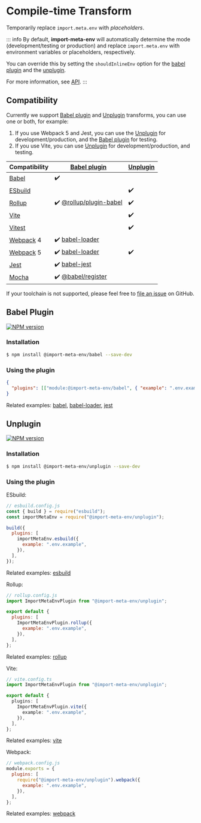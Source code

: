 # Compile-time Transform

Temporarily replace `import.meta.env` with _placeholders_.

::: info
By default, **import-meta-env** will automatically determine the mode (development/testing or production) and replace `import.meta.env` with environment variables or placeholders, respectively.

You can override this by setting the `shouldInlineEnv` option for the [babel plugin](#babel-plugin) and the [unplugin](#unplugin).

For more information, see [API](/api).
:::

## Compatibility

Currently we support [Babel plugin](#babel-plugin) and [Unplugin](#unplugin) transforms, you can use one or both, for example:

1. If you use Webpack 5 and Jest, you can use the [Unplugin](#unplugin) for development/production, and the [Babel plugin](#babel-plugin) for testing.
2. If you use Vite, you can use [Unplugin](#unplugin) for development/production, and testing.

| Compatibility                         | [Babel plugin](#babel-plugin)                                                                 | [Unplugin](#unplugin) |
| ------------------------------------- | --------------------------------------------------------------------------------------------- | --------------------- |
| [Babel](https://babeljs.io/)          | :heavy_check_mark:                                                                            |                       |
| [ESbuild](https://esbuild.github.io/) |                                                                                               | :heavy_check_mark:    |
| [Rollup](https://rollupjs.org/)       | :heavy_check_mark: [@rollup/plugin-babel](https://www.npmjs.com/package/@rollup/plugin-babel) | :heavy_check_mark:    |
| [Vite](https://vitejs.dev/)           |                                                                                               | :heavy_check_mark:    |
| [Vitest](https://vitejs.dev/)         |                                                                                               | :heavy_check_mark:    |
| [Webpack](https://webpack.js.org/) 4  | :heavy_check_mark: [babel-loader](https://www.npmjs.com/package/babel-loader)                 |                       |
| [Webpack](https://webpack.js.org/) 5  | :heavy_check_mark: [babel-loader](https://www.npmjs.com/package/babel-loader)                 | :heavy_check_mark:    |
| [Jest](https://jestjs.io/)            | :heavy_check_mark: [babel-jest](https://www.npmjs.com/package/babel-jest)                     |                       |
| [Mocha](https://mochajs.org/)         | :heavy_check_mark: [@babel/register](https://npm.im/@babel/register)                          |                       |

If your toolchain is not supported, please feel free to [file an issue](https://github.com/iendeavor/import-meta-env/issues/new) on GitHub.

## Babel Plugin

[![NPM version](https://img.shields.io/npm/v/@import-meta-env/babel.svg)](https://www.npmjs.com/package/@import-meta-env/babel)

### Installation

```bash
$ npm install @import-meta-env/babel --save-dev
```

### Using the plugin

```json
{
  "plugins": [["module:@import-meta-env/babel", { "example": ".env.example" }]]
}
```

Related examples: [babel](https://github.com/iendeavor/import-meta-env/blob/main/packages/examples/babel-starter-example), [babel-loader](https://github.com/iendeavor/import-meta-env/blob/main/packages/examples/webpack-babel-loader-example), [jest](https://github.com/iendeavor/import-meta-env/blob/main/packages/examples/jest-example)

## Unplugin

[![NPM version](https://img.shields.io/npm/v/@import-meta-env/unplugin.svg)](https://www.npmjs.com/package/@import-meta-env/unplugin)

### Installation

```bash
$ npm install @import-meta-env/unplugin --save-dev
```

### Using the plugin

ESbuild:

```js
// esbuild.config.js
const { build } = require("esbuild");
const importMetaEnv = require("@import-meta-env/unplugin");

build({
  plugins: [
    importMetaEnv.esbuild({
      example: ".env.example",
    }),
  ],
});
```

Related examples: [esbuild](https://github.com/iendeavor/import-meta-env/blob/main/packages/examples/esbuild-starter-example)

Rollup:

```js
// rollup.config.js
import ImportMetaEnvPlugin from "@import-meta-env/unplugin";

export default {
  plugins: [
    ImportMetaEnvPlugin.rollup({
      example: ".env.example",
    }),
  ],
};
```

Related examples: [rollup](https://github.com/iendeavor/import-meta-env/blob/main/packages/examples/rollup-starter-example)

Vite:

```ts
// vite.config.ts
import ImportMetaEnvPlugin from "@import-meta-env/unplugin";

export default {
  plugins: [
    ImportMetaEnvPlugin.vite({
      example: ".env.example",
    }),
  ],
};
```

Related examples: [vite](https://github.com/iendeavor/import-meta-env/blob/main/packages/examples/vite-starter-example)

Webpack:

```js
// webpack.config.js
module.exports = {
  plugins: [
    require("@import-meta-env/unplugin").webpack({
      example: ".env.example",
    }),
  ],
};
```

Related examples: [webpack](https://github.com/iendeavor/import-meta-env/blob/main/packages/examples/webpack-starter-example)
